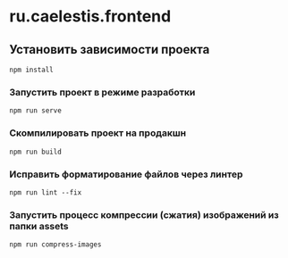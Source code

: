 # ru.caelestis.frontend

## Установить зависимости проекта
```
npm install
```

### Запустить проект в режиме разработки
```
npm run serve
```

### Скомпилировать проект на продакшн
```
npm run build
```

### Исправить форматирование файлов через линтер
```
npm run lint --fix
```

### Запустить процесс компрессии (сжатия) изображений из папки assets
```
npm run compress-images
```
